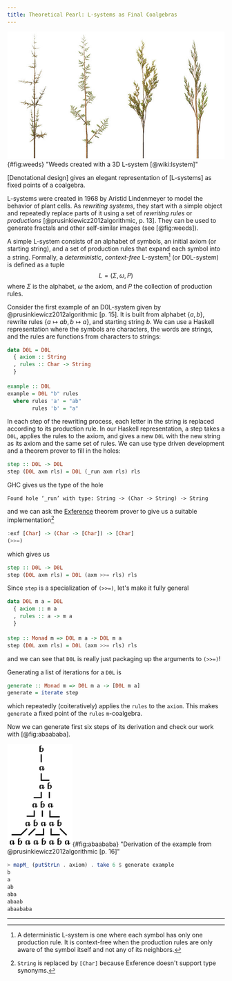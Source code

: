 ```yaml
---
title: Theoretical Pearl: L-systems as Final Coalgebras
---
```


<aside class="sidenote">

![Weeds created with a 3D L-system][Weeds]{#fig:weeds} "Weeds created
 with a 3D L-system [@wiki:lsystem]"

</aside>


[Weeds]: /images/640px-Fractal_weeds.jpg


<p class="lead">
[Denotational design] gives an elegant representation of [L-systems]
as fixed points of a coalgebra.
</p>

[Denotational design]: TODO
[L-systems]: TODO

<span class="newthought">L-systems were created</span> in 1968 by
Aristid Lindenmeyer to model the behavior of plant cells. As
*rewriting systems*, they start with a simple object and repeatedly
replace parts of it using a set of *rewriting rules* or *productions*
[@prusinkiewicz2012algorithmic, p. 13]. They can be used to generate fractals
and other self-similar images (see [@fig:weeds]).

A simple L-system consists of an alphabet of symbols, an initial
axiom (or starting string), and a set of production rules that expand each symbol
into a string. Formally, a *deterministic*, *context-free*
L-system[^D0L] (or  <span class="lining-numerals">D0L-system</span>) is
defined as a tuple $$L = (\Sigma,\omega,P)$$ where $\Sigma$ is the
alphabet, $\omega$ the axiom, and $P$ the collection of production
rules.

[^D0L]: A deterministic L-system is one where each symbol has only one
production rule. It is context-free when the production rules are only
aware of the symbol itself and not any of its neighbors.

Consider the first example of an <span
class="lining-numerals">D0L-system</span> given by
@prusinkiewicz2012algorithmic [p. 15]. It is built from alphabet $\{a,b\}$,
rewrite rules $\{a \mapsto ab,b \mapsto a\}$, and starting string $b$. We
can use a Haskell representation where the symbols are characters, the
words are strings, and the rules are functions from characters to
strings:

```haskell
data D0L = D0L
  { axiom :: String
  , rules :: Char -> String
  }

example :: D0L
example = D0L "b" rules
  where rules 'a' = "ab"
        rules 'b' = "a"
```

In each step of the rewriting process, each letter in the string is
replaced according to its production rule. In our Haskell
representation, a step takes a `D0L`, applies the rules to the
axiom, and gives a new `D0L` with the new string as its axiom
and the same set of rules. We can use type driven development and a
theorem prover to fill in the holes:

```haskell
step :: D0L -> D0L
step (D0L axm rls) = D0L (_run axm rls) rls
```

GHC gives us the type of the hole

```
Found hole ‘_run’ with type: String -> (Char -> String) -> String
```

and we can ask the [Exference] theorem prover to give us a suitable
implementation[^exf]

```haskell
:exf [Char] -> (Char -> [Char]) -> [Char]
(>>=)
```

[Exference]: https://github.com/lspitzner/exference

[^exf]: `String` is replaced by `[Char]` because Exference doesn't
    support type synonyms.

which gives us

```haskell
step :: D0L -> D0L
step (D0L axm rls) = D0L (axm >>= rls) rls
```

Since `step` is a specialization of `(>>=)`, let's make it fully
general

```haskell
data D0L m a = D0L
  { axiom :: m a
  , rules :: a -> m a
  }

step :: Monad m => D0L m a -> D0L m a
step (D0L axm rls) = D0L (axm >>= rls) rls
```

and we can see that `D0L` is really just packaging up the arguments to
`(>>=)`!

Generating a list of iterations for a `D0L` is

```haskell
generate :: Monad m => D0L m a -> [D0L m a]
generate = iterate step
```

which repeatedly (coiteratively) applies the `rules` to the `axiom`.
This makes `generate` a fixed point of the `rules` `m`-coalgebra.

Now we can generate first six steps of its derivation and check our
work with [@fig:abaababa].

<aside class="sidenote">

![abaababa][abaababa]{#fig:abaababa} "Derivation of the example from
 @prusinkiewicz2012algorithmic [p. 16]"

</aside>

[abaababa]: /images/abaababa.png


```haskell
> mapM_ (putStrLn . axiom) . take 6 $ generate example
b
a
ab
aba
abaab
abaababa
```

---
